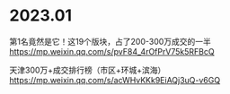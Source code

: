 
# 2023.01

第1名竟然是它！这19个版块，占了200-300万成交的一半 https://mp.weixin.qq.com/s/pvF84_4rOfPrV75k5RFBcQ

天津300万+成交排行榜（市区+环城+滨海） https://mp.weixin.qq.com/s/acWHvKKk9EiAQj3uQ-v6GQ
